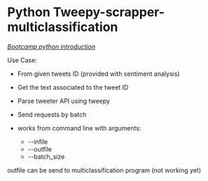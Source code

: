# Python Tweepy-scrapper-multiclassification

*<u>Bootcamp python introduction</u>*

Use Case:

- From given tweets ID (provided with sentiment analysis)
- Get the text associated to the tweet ID

- Parse tweeter API using tweepy
- Send requests by batch
- works from command line with arguments: 
  - --infile 
  - --outfile 
  - --batch_size



outfile can be send to multiclassification program (not working yet)

